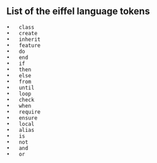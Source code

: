 ## List of the eiffel language tokens

	•	class
	•	create
	•	inherit
	•	feature
	•	do
	•	end
	•	if
	•	then
	•	else
	•	from
	•	until
	•	loop
	•	check
	•	when
	•	require
	•	ensure
	•	local
	•	alias
	•	is
	•	not
	•	and
	•	or
